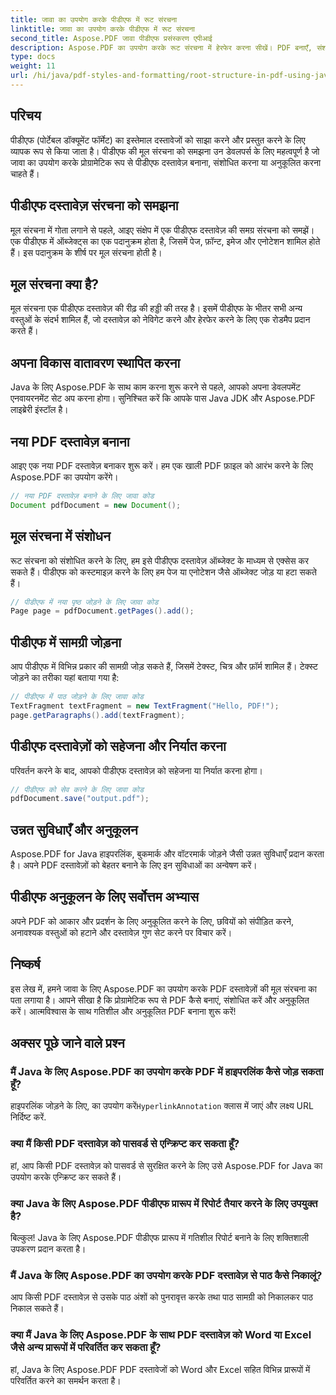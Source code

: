 ```yaml
---
title: जावा का उपयोग करके पीडीएफ में रूट संरचना
linktitle: जावा का उपयोग करके पीडीएफ में रूट संरचना
second_title: Aspose.PDF जावा पीडीएफ प्रसंस्करण एपीआई
description: Aspose.PDF का उपयोग करके रूट संरचना में हेरफेर करना सीखें। PDF बनाएँ, संशोधित करें और बेहतर बनाएँ।
type: docs
weight: 11
url: /hi/java/pdf-styles-and-formatting/root-structure-in-pdf-using-java/
---
```


## परिचय

पीडीएफ (पोर्टेबल डॉक्यूमेंट फॉर्मेट) का इस्तेमाल दस्तावेजों को साझा करने और प्रस्तुत करने के लिए व्यापक रूप से किया जाता है। पीडीएफ की मूल संरचना को समझना उन डेवलपर्स के लिए महत्वपूर्ण है जो जावा का उपयोग करके प्रोग्रामेटिक रूप से पीडीएफ दस्तावेज़ बनाना, संशोधित करना या अनुकूलित करना चाहते हैं।

## पीडीएफ दस्तावेज़ संरचना को समझना

मूल संरचना में गोता लगाने से पहले, आइए संक्षेप में एक पीडीएफ दस्तावेज़ की समग्र संरचना को समझें। एक पीडीएफ में ऑब्जेक्ट्स का एक पदानुक्रम होता है, जिसमें पेज, फ़ॉन्ट, इमेज और एनोटेशन शामिल होते हैं। इस पदानुक्रम के शीर्ष पर मूल संरचना होती है।

## मूल संरचना क्या है?

मूल संरचना एक पीडीएफ दस्तावेज़ की रीढ़ की हड्डी की तरह है। इसमें पीडीएफ के भीतर सभी अन्य वस्तुओं के संदर्भ शामिल हैं, जो दस्तावेज़ को नेविगेट करने और हेरफेर करने के लिए एक रोडमैप प्रदान करते हैं। 

## अपना विकास वातावरण स्थापित करना

Java के लिए Aspose.PDF के साथ काम करना शुरू करने से पहले, आपको अपना डेवलपमेंट एनवायरनमेंट सेट अप करना होगा। सुनिश्चित करें कि आपके पास Java JDK और Aspose.PDF लाइब्रेरी इंस्टॉल है।

## नया PDF दस्तावेज़ बनाना

आइए एक नया PDF दस्तावेज़ बनाकर शुरू करें। हम एक खाली PDF फ़ाइल को आरंभ करने के लिए Aspose.PDF का उपयोग करेंगे।

```java
// नया PDF दस्तावेज़ बनाने के लिए जावा कोड
Document pdfDocument = new Document();
```

## मूल संरचना में संशोधन

रूट संरचना को संशोधित करने के लिए, हम इसे पीडीएफ दस्तावेज़ ऑब्जेक्ट के माध्यम से एक्सेस कर सकते हैं। पीडीएफ को कस्टमाइज़ करने के लिए हम पेज या एनोटेशन जैसे ऑब्जेक्ट जोड़ या हटा सकते हैं।

```java
// पीडीएफ में नया पृष्ठ जोड़ने के लिए जावा कोड
Page page = pdfDocument.getPages().add();
```

## पीडीएफ में सामग्री जोड़ना

आप पीडीएफ में विभिन्न प्रकार की सामग्री जोड़ सकते हैं, जिसमें टेक्स्ट, चित्र और फ़ॉर्म शामिल हैं। टेक्स्ट जोड़ने का तरीका यहां बताया गया है:

```java
// पीडीएफ में पाठ जोड़ने के लिए जावा कोड
TextFragment textFragment = new TextFragment("Hello, PDF!");
page.getParagraphs().add(textFragment);
```

## पीडीएफ दस्तावेज़ों को सहेजना और निर्यात करना

परिवर्तन करने के बाद, आपको पीडीएफ दस्तावेज़ को सहेजना या निर्यात करना होगा।

```java
// पीडीएफ को सेव करने के लिए जावा कोड
pdfDocument.save("output.pdf");
```

## उन्नत सुविधाएँ और अनुकूलन

Aspose.PDF for Java हाइपरलिंक, बुकमार्क और वॉटरमार्क जोड़ने जैसी उन्नत सुविधाएँ प्रदान करता है। अपने PDF दस्तावेज़ों को बेहतर बनाने के लिए इन सुविधाओं का अन्वेषण करें।

## पीडीएफ अनुकूलन के लिए सर्वोत्तम अभ्यास

अपने PDF को आकार और प्रदर्शन के लिए अनुकूलित करने के लिए, छवियों को संपीड़ित करने, अनावश्यक वस्तुओं को हटाने और दस्तावेज़ गुण सेट करने पर विचार करें।

## निष्कर्ष

इस लेख में, हमने जावा के लिए Aspose.PDF का उपयोग करके PDF दस्तावेज़ों की मूल संरचना का पता लगाया है। आपने सीखा है कि प्रोग्रामेटिक रूप से PDF कैसे बनाएं, संशोधित करें और अनुकूलित करें। आत्मविश्वास के साथ गतिशील और अनुकूलित PDF बनाना शुरू करें!

## अक्सर पूछे जाने वाले प्रश्न

### मैं Java के लिए Aspose.PDF का उपयोग करके PDF में हाइपरलिंक कैसे जोड़ सकता हूँ?

हाइपरलिंक जोड़ने के लिए, का उपयोग करें`HyperlinkAnnotation` क्लास में जाएं और लक्ष्य URL निर्दिष्ट करें.

### क्या मैं किसी PDF दस्तावेज़ को पासवर्ड से एन्क्रिप्ट कर सकता हूँ?

हां, आप किसी PDF दस्तावेज़ को पासवर्ड से सुरक्षित करने के लिए उसे Aspose.PDF for Java का उपयोग करके एन्क्रिप्ट कर सकते हैं।

### क्या Java के लिए Aspose.PDF पीडीएफ प्रारूप में रिपोर्ट तैयार करने के लिए उपयुक्त है?

बिल्कुल! Java के लिए Aspose.PDF पीडीएफ प्रारूप में गतिशील रिपोर्ट बनाने के लिए शक्तिशाली उपकरण प्रदान करता है।

### मैं Java के लिए Aspose.PDF का उपयोग करके PDF दस्तावेज़ से पाठ कैसे निकालूं?

आप किसी PDF दस्तावेज़ से उसके पाठ अंशों को पुनरावृत्त करके तथा पाठ सामग्री को निकालकर पाठ निकाल सकते हैं।

### क्या मैं Java के लिए Aspose.PDF के साथ PDF दस्तावेज़ को Word या Excel जैसे अन्य प्रारूपों में परिवर्तित कर सकता हूँ?

हां, Java के लिए Aspose.PDF PDF दस्तावेजों को Word और Excel सहित विभिन्न प्रारूपों में परिवर्तित करने का समर्थन करता है।